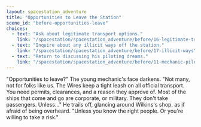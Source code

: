```yaml
---
layout: spacestation_adventure
title: "Opportunities to Leave the Station"
scene_id: "before-opportunities-leave"
choices:
  - text: "Ask about legitimate transport options."
    link: "/spacestation/spacestation_adventure/before/16-legitimate-transport"
  - text: "Inquire about any illicit ways off the station."
    link: "/spacestation/spacestation_adventure/before/17-illicit-ways"
  - text: "Return to discussing his piloting dreams."
    link: "/spacestation/spacestation_adventure/before/11-mechanic-pilot-dreams"
---
```


"Opportunities to leave?" The young mechanic's face darkens. "Not many, not for folks like us. The Wires keep a tight leash on all official transport. You need permits, clearances, and a reason they approve of. Most of the ships that come and go are corporate, or military. They don't take passengers. Unless..." He trails off, glancing around Wilkins's shop, as if afraid of being overheard. "Unless you know the right people. Or you're willing to take a risk."

